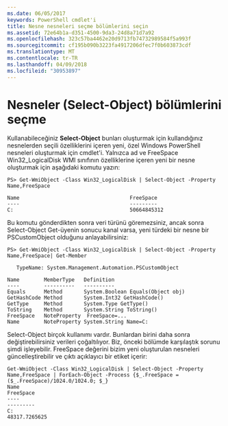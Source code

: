 ```yaml
---
ms.date: 06/05/2017
keywords: PowerShell cmdlet'i
title: Nesne nesneleri seçme bölümlerini seçin
ms.assetid: 72e64b1a-d351-4500-9da3-24d8a71d7a92
ms.openlocfilehash: 323c57ba4462e20d9713fb74732989584f5a993f
ms.sourcegitcommit: cf195b090b3223fa4917206dfec7f0b603873cdf
ms.translationtype: MT
ms.contentlocale: tr-TR
ms.lasthandoff: 04/09/2018
ms.locfileid: "30953897"
---
```

# <a name="selecting-parts-of-objects-select-object"></a>Nesneler (Select-Object) bölümlerini seçme

Kullanabileceğiniz **Select-Object** bunları oluşturmak için kullandığınız nesnelerden seçili özelliklerini içeren yeni, özel Windows PowerShell nesneleri oluşturmak için cmdlet'i. Yalnızca ad ve FreeSpace Win32_LogicalDisk WMI sınıfının özelliklerine içeren yeni bir nesne oluşturmak için aşağıdaki komutu yazın:

```
PS> Get-WmiObject -Class Win32_LogicalDisk | Select-Object -Property Name,FreeSpace

Name                                    FreeSpace
----                                    ---------
C:                                      50664845312
```

Bu komutu gönderdikten sonra veri türünü göremezsiniz, ancak sonra Select-Object Get-üyenin sonucu kanal varsa, yeni türdeki bir nesne bir PSCustomObject olduğunu anlayabilirsiniz:

```
PS> Get-WmiObject -Class Win32_LogicalDisk | Select-Object -Property Name,FreeSpace| Get-Member

   TypeName: System.Management.Automation.PSCustomObject

Name        MemberType   Definition
----        ----------   ----------
Equals      Method       System.Boolean Equals(Object obj)
GetHashCode Method       System.Int32 GetHashCode()
GetType     Method       System.Type GetType()
ToString    Method       System.String ToString()
FreeSpace   NoteProperty  FreeSpace=...
Name        NoteProperty System.String Name=C:
```

Select-Object birçok kullanımı vardır. Bunlardan birini daha sonra değiştirebilirsiniz verileri çoğaltılıyor. Biz, önceki bölümde karşılaştık sorunu şimdi işleyebilir. FreeSpace değerini bizim yeni oluşturulan nesneleri güncelleştirebilir ve çıktı açıklayıcı bir etiket içerir:

```
Get-WmiObject -Class Win32_LogicalDisk | Select-Object -Property Name,FreeSpace | ForEach-Object -Process {$_.FreeSpace = ($_.FreeSpace)/1024.0/1024.0; $_}
Name                                                                  FreeSpace
----                                                                  ---------
C:                                                                48317.7265625
```